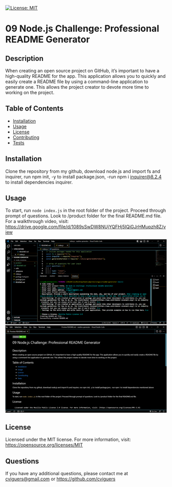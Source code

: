 [![License: MIT](https://img.shields.io/badge/License-MIT-yellow.svg)](https://opensource.org/licenses/MIT)

# 09 Node.js Challenge: Professional README Generator

## Description

When creating an open source project on GitHub, it’s important to have a high-quality README for the app. This application allows you to quickly and easily create a README file by using a command-line application to generate one. This allows the project creator to devote more time to working on the project.

## Table of Contents

- [Installation](#installation)
- [Usage](#usage)
- [License](#license)
- [Contributing](#contributing)
- [Tests](#tests)

## Installation

Clone the repository from my github, download node.js and import fs and inquirer, run npm init, -y to install package.json, -run npm i inquirer@8.2.4 to install dependencies inquirer.

## Usage

To start, run `node index.js` in the root folder of the project. Proceed through prompt of questions. Look to /product folder for the final README.md file. For a walkthrough video, visit: https://drive.google.com/file/d/1089sSwDW8NUjYQFHj5IQiGJrHMupzh8Z/view

<img src="./assets/images/node.png"/>

<img src="./assets/images/product.png"/>

## License

Licensed under the MIT license. For more information, visit: https://opensource.org/licenses/MIT

## Questions

If you have any additional questions, please contact me at cviguers@gmail.com or https://github.com/cviguers
